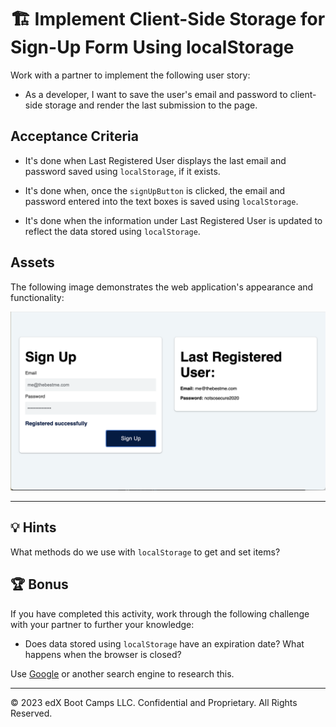 # 🏗️ Implement Client-Side Storage for Sign-Up Form Using localStorage

Work with a partner to implement the following user story:

- As a developer, I want to save the user's email and password to client-side storage and render the last submission to the page.

## Acceptance Criteria

- It's done when Last Registered User displays the last email and password saved using `localStorage`, if it exists.

- It's done when, once the `signUpButton` is clicked, the email and password entered into the text boxes is saved using `localStorage`.

- It's done when the information under Last Registered User is updated to reflect the data stored using `localStorage`.

## Assets

The following image demonstrates the web application's appearance and functionality:

![On the left side of the webpage, a Sign Up form allows users to register, while a card on the right shows the last registered user.](./images/01-screenshot.png)

---

## 💡 Hints

What methods do we use with `localStorage` to get and set items?

## 🏆 Bonus

If you have completed this activity, work through the following challenge with your partner to further your knowledge:

- Does data stored using `localStorage` have an expiration date? What happens when the browser is closed?

Use [Google](https://www.google.com) or another search engine to research this.

---

© 2023 edX Boot Camps LLC. Confidential and Proprietary. All Rights Reserved.
